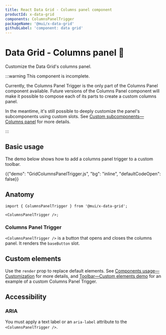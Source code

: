 ```yaml
---
title: React Data Grid - Columns panel component
productId: x-data-grid
components: ColumnsPanelTrigger
packageName: '@mui/x-data-grid'
githubLabel: 'component: data grid'
---
```


# Data Grid - Columns panel 🚧

<p class="description">Customize the Data Grid's columns panel.</p>

:::warning
This component is incomplete.

Currently, the Columns Panel Trigger is the only part of the Columns Panel component available.
Future versions of the Columns Panel component will make it possible to compose each of its parts to create a custom columns panel.

In the meantime, it's still possible to deeply customize the panel's subcomponents using custom slots.
See [Custom subcomponents—Columns panel](/x/react-data-grid/components/#columns-panel) for more details.

:::

## Basic usage

The demo below shows how to add a columns panel trigger to a custom toolbar.

{{"demo": "GridColumnsPanelTrigger.js", "bg": "inline", "defaultCodeOpen": false}}

## Anatomy

```tsx
import { ColumnsPanelTrigger } from '@mui/x-data-grid';

<ColumnsPanelTrigger />;
```

### Columns Panel Trigger

`<ColumnsPanelTrigger />` is a button that opens and closes the columns panel.
It renders the `baseButton` slot.

## Custom elements

Use the `render` prop to replace default elements.
See [Components usage—Customization](/x/react-data-grid/components/usage/#customization) for more details, and [Toolbar—Custom elements demo](/x/react-data-grid/components/toolbar/#custom-elements) for an example of a custom Columns Panel Trigger.

## Accessibility

### ARIA

You must apply a text label or an `aria-label` attribute to the `<ColumnsPanelTrigger />`.
